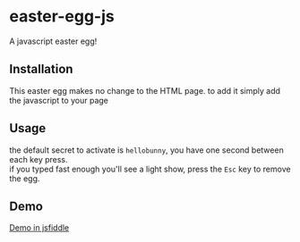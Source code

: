 easter-egg-js
=============

A javascript easter egg!

Installation
------------
This easter egg makes no change to the HTML page.
to add it simply add the javascript to your page


Usage
------------
the default secret to activate is `hellobunny`, you have one second between each key press. <br>
if you typed fast enough you'll see a light show, press the `Esc` key to remove the egg.


Demo
------------
<a href="http://jsfiddle.net/yoav200yoav200/pGaJa/embedded/result/">Demo in jsfiddle</a>
